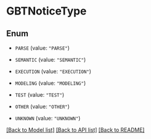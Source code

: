 # GBTNoticeType

## Enum


* `PARSE` (value: `"PARSE"`)

* `SEMANTIC` (value: `"SEMANTIC"`)

* `EXECUTION` (value: `"EXECUTION"`)

* `MODELING` (value: `"MODELING"`)

* `TEST` (value: `"TEST"`)

* `OTHER` (value: `"OTHER"`)

* `UNKNOWN` (value: `"UNKNOWN"`)


[[Back to Model list]](../README.md#documentation-for-models) [[Back to API list]](../README.md#documentation-for-api-endpoints) [[Back to README]](../README.md)


